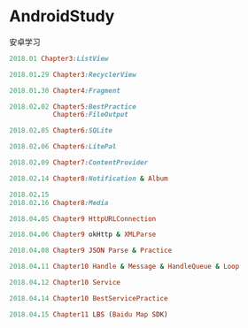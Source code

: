 # AndroidStudy
安卓学习


```ruby
2018.01 Chapter3:ListView
```
```ruby
2018.01.29 Chapter3:RecyclerView
```
```ruby
2018.01.30 Chapter4:Fragment
```
```ruby
2018.02.02 Chapter5:BestPractice
           Chapter6:FileOutput
```

```ruby
2018.02.05 Chapter6:SQLite
```

```ruby
2018.02.06 Chapter6:LitePal
```
```ruby
2018.02.09 Chapter7:ContentProvider
```

```ruby
2018.02.14 Chapter8:Notification & Album
```

```ruby
2018.02.15
2018.02.16 Chapter8:Media
```
```ruby
2018.04.05 Chapter9 HttpURLConnection
```
```ruby
2018.04.06 Chapter9 okHttp & XMLParse
```

```ruby
2018.04.08 Chapter9 JSON Parse & Practice
```

```ruby
2018.04.11 Chapter10 Handle & Message & HandleQueue & Loop
```

```ruby
2018.04.12 Chapter10 Service
```
```ruby
2018.04.14 Chapter10 BestServicePractice
```

```ruby
2018.04.15 Chapter11 LBS (Baidu Map SDK)
```

